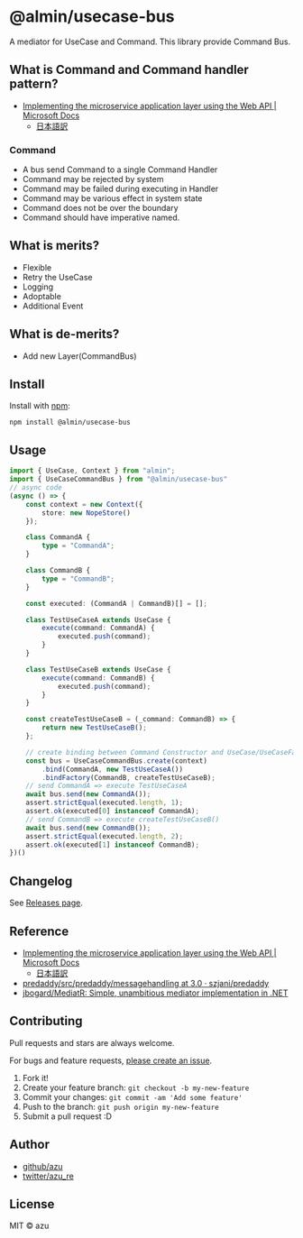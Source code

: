 # @almin/usecase-bus

A mediator for UseCase and Command.
This library provide Command Bus.

## What is Command and Command handler pattern?

- [Implementing the microservice application layer using the Web API | Microsoft Docs](https://docs.microsoft.com/en-us/dotnet/standard/microservices-architecture/microservice-ddd-cqrs-patterns/microservice-application-layer-implementation-web-api "Implementing the microservice application layer using the Web API | Microsoft Docs")
    - [日本語訳](https://docs.microsoft.com/ja-jp/dotnet/standard/microservices-architecture/microservice-ddd-cqrs-patterns/microservice-application-layer-implementation-web-api "Web API を使用したマイクロサービス アプリケーション レイヤーの実装 | Microsoft Docs")

### Command

- A bus send Command to a single Command Handler
- Command may be rejected by system
- Command may be failed during executing in Handler
- Command may be various effect in system state
- Command does not be over the boundary
- Command should have imperative named.

## What is merits?

- Flexible
- Retry the UseCase
- Logging
- Adoptable
- Additional Event

## What is de-merits?

- Add new Layer(CommandBus)

## Install

Install with [npm](https://www.npmjs.com/):

    npm install @almin/usecase-bus

## Usage

```ts
import { UseCase, Context } from "almin";
import { UseCaseCommandBus } from "@almin/usecase-bus"
// async code
(async () => {
    const context = new Context({
        store: new NopeStore()
    });

    class CommandA {
        type = "CommandA";
    }

    class CommandB {
        type = "CommandB";
    }

    const executed: (CommandA | CommandB)[] = [];

    class TestUseCaseA extends UseCase {
        execute(command: CommandA) {
            executed.push(command);
        }
    }

    class TestUseCaseB extends UseCase {
        execute(command: CommandB) {
            executed.push(command);
        }
    }

    const createTestUseCaseB = (_command: CommandB) => {
        return new TestUseCaseB();
    };

    // create binding between Command Constructor and UseCase/UseCaseFactory.
    const bus = UseCaseCommandBus.create(context)
        .bind(CommandA, new TestUseCaseA())
        .bindFactory(CommandB, createTestUseCaseB);
    // send CommandA => execute TestUseCaseA
    await bus.send(new CommandA());
    assert.strictEqual(executed.length, 1);
    assert.ok(executed[0] instanceof CommandA);
    // send CommandB => execute createTestUseCaseB()
    await bus.send(new CommandB());
    assert.strictEqual(executed.length, 2);
    assert.ok(executed[1] instanceof CommandB);
})()
```

## Changelog

See [Releases page](https://github.com/almin/almin/releases).


## Reference

- [Implementing the microservice application layer using the Web API | Microsoft Docs](https://docs.microsoft.com/en-us/dotnet/standard/microservices-architecture/microservice-ddd-cqrs-patterns/microservice-application-layer-implementation-web-api "Implementing the microservice application layer using the Web API | Microsoft Docs")
    - [日本語訳](https://docs.microsoft.com/ja-jp/dotnet/standard/microservices-architecture/microservice-ddd-cqrs-patterns/microservice-application-layer-implementation-web-api "Web API を使用したマイクロサービス アプリケーション レイヤーの実装 | Microsoft Docs")
- [predaddy/src/predaddy/messagehandling at 3.0 · szjani/predaddy](https://github.com/szjani/predaddy/tree/3.0/src/predaddy/messagehandling#messagebus "predaddy/src/predaddy/messagehandling at 3.0 · szjani/predaddy")
- [jbogard/MediatR: Simple, unambitious mediator implementation in .NET](https://github.com/jbogard/MediatR "jbogard/MediatR: Simple, unambitious mediator implementation in .NET")

## Contributing

Pull requests and stars are always welcome.

For bugs and feature requests, [please create an issue](https://github.com/almin/almin/issues).

1. Fork it!
2. Create your feature branch: `git checkout -b my-new-feature`
3. Commit your changes: `git commit -am 'Add some feature'`
4. Push to the branch: `git push origin my-new-feature`
5. Submit a pull request :D

## Author

- [github/azu](https://github.com/azu)
- [twitter/azu_re](https://twitter.com/azu_re)

## License

MIT © azu
